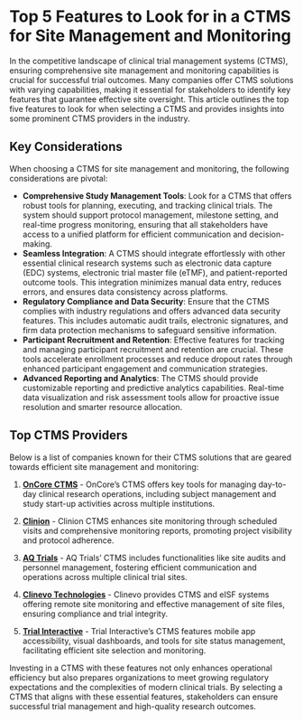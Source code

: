 # Top 5 Features to Look for in a CTMS for Site Management and Monitoring

In the competitive landscape of clinical trial management systems (CTMS), ensuring comprehensive site management and monitoring capabilities is crucial for successful trial outcomes. Many companies offer CTMS solutions with varying capabilities, making it essential for stakeholders to identify key features that guarantee effective site oversight. This article outlines the top five features to look for when selecting a CTMS and provides insights into some prominent CTMS providers in the industry.

## Key Considerations

When choosing a CTMS for site management and monitoring, the following considerations are pivotal:

- **Comprehensive Study Management Tools**: Look for a CTMS that offers robust tools for planning, executing, and tracking clinical trials. The system should support protocol management, milestone setting, and real-time progress monitoring, ensuring that all stakeholders have access to a unified platform for efficient communication and decision-making.
- **Seamless Integration**: A CTMS should integrate effortlessly with other essential clinical research systems such as electronic data capture (EDC) systems, electronic trial master file (eTMF), and patient-reported outcome tools. This integration minimizes manual data entry, reduces errors, and ensures data consistency across platforms.
- **Regulatory Compliance and Data Security**: Ensure that the CTMS complies with industry regulations and offers advanced data security features. This includes automatic audit trails, electronic signatures, and firm data protection mechanisms to safeguard sensitive information.
- **Participant Recruitment and Retention**: Effective features for tracking and managing participant recruitment and retention are crucial. These tools accelerate enrollment processes and reduce dropout rates through enhanced participant engagement and communication strategies.
- **Advanced Reporting and Analytics**: The CTMS should provide customizable reporting and predictive analytics capabilities. Real-time data visualization and risk assessment tools allow for proactive issue resolution and smarter resource allocation.

## Top CTMS Providers

Below is a list of companies known for their CTMS solutions that are geared towards efficient site management and monitoring:

1. **[OnCore CTMS](/dir/iths_ctms_program_office)** - OnCore’s CTMS offers key tools for managing day-to-day clinical research operations, including subject management and study start-up activities across multiple institutions.
   
2. **[Clinion](/dir/clinion)** - Clinion CTMS enhances site monitoring through scheduled visits and comprehensive monitoring reports, promoting project visibility and protocol adherence.
   
3. **[AQ Trials](/dir/aq_trials)** - AQ Trials’ CTMS includes functionalities like site audits and personnel management, fostering efficient communication and operations across multiple clinical trial sites.
   
4. **[Clinevo Technologies](/dir/clinevo_technologies)** - Clinevo provides CTMS and eISF systems offering remote site monitoring and effective management of site files, ensuring compliance and trial integrity.
   
5. **[Trial Interactive](/dir/trial_interactive)** - Trial Interactive’s CTMS features mobile app accessibility, visual dashboards, and tools for site status management, facilitating efficient site selection and monitoring.

Investing in a CTMS with these features not only enhances operational efficiency but also prepares organizations to meet growing regulatory expectations and the complexities of modern clinical trials. By selecting a CTMS that aligns with these essential features, stakeholders can ensure successful trial management and high-quality research outcomes.